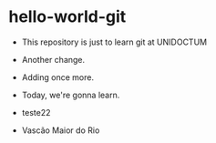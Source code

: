 # hello-world-git
- This repository is just to learn git at UNIDOCTUM
- Another change.

- Adding once more.

- Today, we're gonna learn.
- teste22
- Vascão Maior do Rio 